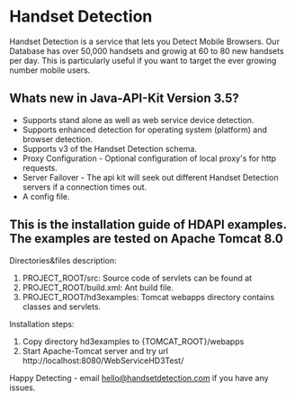 # Handset Detection

Handset Detection is a service that lets you Detect Mobile Browsers. Our Database has over 50,000 handsets and growig at 60 to 80 new handsets per day. This is particularly useful if you want to target the ever growing number mobile users. 

## Whats new in Java-API-Kit Version 3.5?
* Supports stand alone as well as web service device detection.
* Supports enhanced detection for operating system (platform) and browser detection.
* Supports v3 of the Handset Detection schema.
* Proxy Configuration - Optional configuration of local proxy's for http requests.
* Server Failover - The api kit will seek out different Handset Detection servers if a connection times out.
* A config file.

## This is the installation guide of HDAPI examples. The examples are tested on Apache Tomcat 8.0

Directories&files description:
1. PROJECT_ROOT/src: Source code of servlets can be found at 
2. PROJECT_ROOT/build.xml: Ant build file.
3. PROJECT_ROOT/hd3examples: Tomcat webapps directory contains classes and servlets. 

Installation steps:
1. Copy directory hd3examples to {TOMCAT_ROOT}/webapps
2. Start Apache-Tomcat server and try url http://localhost:8080/WebServiceHD3Test/

Happy Detecting - email hello@handsetdetection.com if you have any issues.




